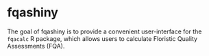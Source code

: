 
<!-- README.md is generated from README.Rmd. Please edit that file -->

# fqashiny

<!-- badges: start -->
<!-- badges: end -->

The goal of fqashiny is to provide a convenient user-interface for the
`fqacalc` R package, which allows users to calculate Floristic Quality
Assessments (FQA).
